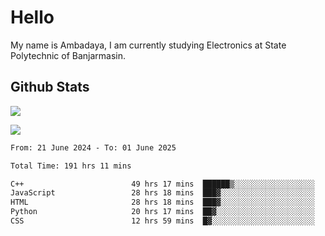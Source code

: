 # Hello

My name is Ambadaya, I am currently studying Electronics at State Polytechnic of Banjarmasin.

## Github Stats
![](https://komarev.com/ghpvc/?username=vorkey&color=41B883&style=for-the-badge)

![](https://readme-stat-vorkey.vercel.app/api/top-langs/?username=vorkey&theme=vue-dark&count_private=true&langs_count=6&size_weight=0.75&count_weight=0.25&layout=compact)

<!-- 
- 👯 I’m looking to collaborate on ... 
- 🤔 I’m looking for help with ...
- 💬 Ask me about ...
- 📫 How to reach me: ...
- 😄 Pronouns: ...
- ⚡ Fun fact: ... -->

<!--START_SECTION:waka-->

```txt
From: 21 June 2024 - To: 01 June 2025

Total Time: 191 hrs 11 mins

C++                        49 hrs 17 mins  ██████▒░░░░░░░░░░░░░░░░░░   25.44 %
JavaScript                 28 hrs 18 mins  ███▓░░░░░░░░░░░░░░░░░░░░░   14.61 %
HTML                       28 hrs 18 mins  ███▓░░░░░░░░░░░░░░░░░░░░░   14.61 %
Python                     20 hrs 17 mins  ██▓░░░░░░░░░░░░░░░░░░░░░░   10.47 %
CSS                        12 hrs 59 mins  █▓░░░░░░░░░░░░░░░░░░░░░░░   06.70 %
```

<!--END_SECTION:waka-->
